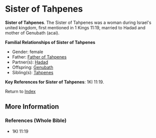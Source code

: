 # Sister of Tahpenes
**Sister of Tahpenes**. 
The Sister of Tahpenes was a woman during Israel's united kingdom, first mentioned in 1 Kings 11:19, married to Hadad and mother of Genubath (acai). 




**Familial Relationships of Sister of Tahpenes**


* Gender: female
* Father: [Father of Tahpenes](FatherOfTahpenes.md)
* Partner(s): [Hadad](Hadad.3.md)
* Offspring: [Genubath](Genubath.md)
* Sibling(s): [Tahpenes](Tahpenes.md)




**Key References for Sister of Tahpenes**: 
1KI 11:19. 






Return to [Index](00-Index.md)

## More Information

### References (Whole Bible)

* 1KI 11:19



